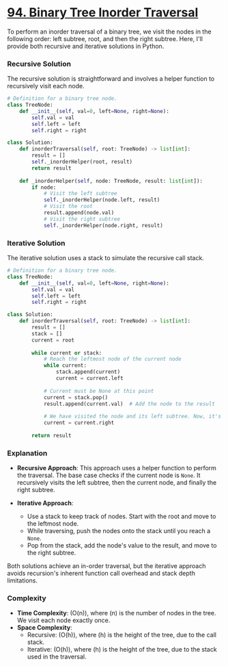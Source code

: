 # [94. Binary Tree Inorder Traversal](https://leetcode.com/problems/binary-tree-inorder-traversal/description/)

To perform an inorder traversal of a binary tree, we visit the nodes in the following order: left subtree, root, and then the right subtree. Here, I'll provide both recursive and iterative solutions in Python.

### Recursive Solution

The recursive solution is straightforward and involves a helper function to recursively visit each node.

```python
# Definition for a binary tree node.
class TreeNode:
    def __init__(self, val=0, left=None, right=None):
        self.val = val
        self.left = left
        self.right = right

class Solution:
    def inorderTraversal(self, root: TreeNode) -> list[int]:
        result = []
        self._inorderHelper(root, result)
        return result
    
    def _inorderHelper(self, node: TreeNode, result: list[int]):
        if node:
            # Visit the left subtree
            self._inorderHelper(node.left, result)
            # Visit the root
            result.append(node.val)
            # Visit the right subtree
            self._inorderHelper(node.right, result)
```

### Iterative Solution

The iterative solution uses a stack to simulate the recursive call stack.

```python
# Definition for a binary tree node.
class TreeNode:
    def __init__(self, val=0, left=None, right=None):
        self.val = val
        self.left = left
        self.right = right

class Solution:
    def inorderTraversal(self, root: TreeNode) -> list[int]:
        result = []
        stack = []
        current = root
        
        while current or stack:
            # Reach the leftmost node of the current node
            while current:
                stack.append(current)
                current = current.left
                
            # Current must be None at this point
            current = stack.pop()
            result.append(current.val)  # Add the node to the result
            
            # We have visited the node and its left subtree. Now, it's right subtree's turn
            current = current.right
        
        return result
```

### Explanation

- **Recursive Approach**: This approach uses a helper function to perform the traversal. The base case checks if the current node is `None`. It recursively visits the left subtree, then the current node, and finally the right subtree.

- **Iterative Approach**: 
  - Use a stack to keep track of nodes. Start with the root and move to the leftmost node.
  - While traversing, push the nodes onto the stack until you reach a `None`.
  - Pop from the stack, add the node's value to the result, and move to the right subtree.

Both solutions achieve an in-order traversal, but the iterative approach avoids recursion's inherent function call overhead and stack depth limitations. 

### Complexity

- **Time Complexity**: \(O(n)\), where \(n\) is the number of nodes in the tree. We visit each node exactly once.
- **Space Complexity**: 
  - Recursive: \(O(h)\), where \(h\) is the height of the tree, due to the call stack.
  - Iterative: \(O(h)\), where \(h\) is the height of the tree, due to the stack used in the traversal.
